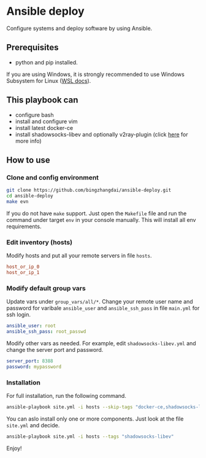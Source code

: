 # Ansible deploy

Configure systems and deploy software by using Ansible.

## Prerequisites

* python and pip installed.

If you are using Windows, it is strongly recommended to use Windows Subsystem for Linux ([WSL docs](https://docs.microsoft.com/en-us/windows/wsl)).

## This playbook can

* configure bash
* install and configure vim
* install latest docker-ce
* install shadowsocks-libev and optionally v2ray-plugin (click [here](roles/shadowsocks-libev/README.md) for more info)

## How to use

### Clone and config environment

```bash
git clone https://github.com/bingzhangdai/ansible-deploy.git
cd ansible-deploy
make evn
```

If you do not have `make` support. Just open the `Makefile` file and run the command under target `env` in your console manually. This will install all env requirements.

### Edit inventory (hosts)

Modify hosts and put all your remote servers in file `hosts`.

```ini
host_or_ip_0
host_or_ip_1
```

### Modify default group vars

Update vars under `group_vars/all/*`. Change your remote user name and password for varibale `ansible_user` and `ansible_ssh_pass` in file `main.yml` for ssh login.

```yml
ansible_user: root
ansible_ssh_pass: root_passwd
```

Modify other vars as needed. For example, edit `shadowsocks-libev.yml` and change the server port and password.

```yml
server_port: 8388
password: mypassword
```

### Installation

For full installation, run the following command.

```bash
ansible-playbook site.yml -i hosts --skip-tags "docker-ce,shadowsocks-libev"
```

You can aslo install only one or more components. Just look at the file `site.yml` and decide.

```bash
ansible-playbook site.yml -i hosts --tags "shadowsocks-libev"
```

Enjoy!
